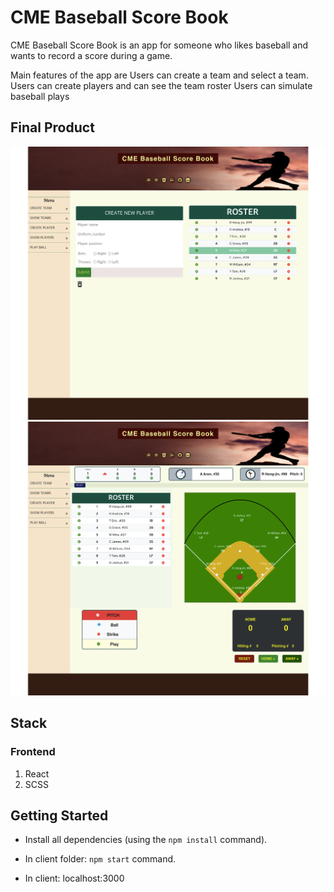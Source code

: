 # CME Baseball Score Book

CME Baseball Score Book is an app for someone who likes baseball and wants to record a score during a game.

Main features of the app are
Users can create a team and select a team.
Users can create players and can see the team roster
Users can simulate baseball plays

## Final Product

!["screenshot new player"](https://github.com/hiba02/cme-baseball-frontend/blob/master/doc/create_players.png?raw=true)
!["screenshot playball"](https://github.com/hiba02/cme-baseball-frontend/blob/master/doc/playball.png?raw=true)

## Stack

### Frontend

1. React
2. SCSS

## Getting Started

- Install all dependencies (using the `npm install` command).

- In client folder: `npm start` command.
- In client: localhost:3000
